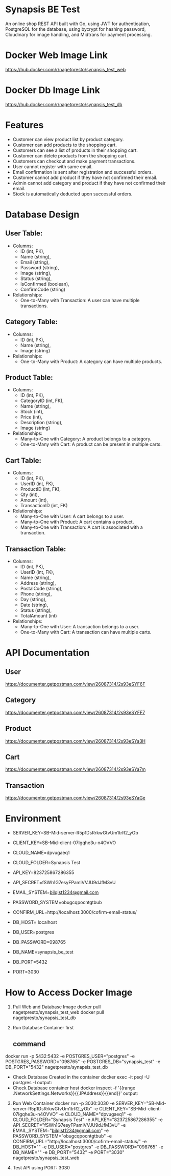 # Synapsis BE Test
An online shop REST API built with Go, using JWT for authentication, PostgreSQL for the database, using bycrypt for hashing password, Cloudinary for image handling, and Midtrans for payment processing.

# Docker Web Image Link
https://hub.docker.com/r/nagetpresto/synapsis_test_web

# Docker Db Image Link
https://hub.docker.com/r/nagetpresto/synapsis_test_db

# Features
- Customer can view product list by product category.
- Customer can add products to the shopping cart.
- Customers can see a list of products in their shopping cart.
- Customer can delete products from the shopping cart.
- Customers can checkout and make payment transactions.
- User cannot register with same email.
- Email confirmation is sent after registration and successful orders.
- Customer cannot add product if they have not confirmed their email.
- Admin cannot add category and product if they have not confirmed their email.
- Stock is automatically deducted upon successful orders.

# Database Design
## User Table:
- Columns: 
	- ID (int, PK),
	- Name (string),
	- Email (string),
	- Password (string),
	- Image (string),
	- Status (string),
	- IsConfirmed (boolean),
	- ConfirmCode (string)
- Relationships:
	- One-to-Many with Transaction: A user can have multiple transactions.

## Category Table:
- Columns: 
	- ID (int, PK),
	- Name (string),
	- Image (string)
- Relationships:
	- One-to-Many with Product: A category can have multiple products.

## Product Table:
- Columns: 
	- ID (int, PK),
	- CategoryID (int, FK),
	- Name (string),
	- Stock (int),
	- Price (int),
	- Description (string),
	- Image (string)
- Relationships:
	- Many-to-One with Category: A product belongs to a category.
	- One-to-Many with Cart: A product can be present in multiple carts.

## Cart Table:
- Columns:
	- ID (int, PK),
	- UserID (int, FK),
	- ProductID (int, FK),
	- Qty (int),
	- Amount (int),
	- TransactionID (int, FK)
- Relationships:
	- Many-to-One with User: A cart belongs to a user.
	- Many-to-One with Product: A cart contains a product.
	- Many-to-One with Transaction: A cart is associated with a transaction.

## Transaction Table:
- Columns:
	- ID (int, PK),
	- UserID (int, FK),
	- Name (string),
	- Address (string),
	- PostalCode (string),
	- Phone (string),
	- Day (string),
	- Date (string),
	- Status (string),
	- TotalAmount (int)
- Relationships:
	- Many-to-One with User: A transaction belongs to a user.
	- One-to-Many with Cart: A transaction can have multiple carts.

# API Documentation
## User
https://documenter.getpostman.com/view/26087314/2s93eSYF6F
## Category
https://documenter.getpostman.com/view/26087314/2s93eSYFF7
## Product
https://documenter.getpostman.com/view/26087314/2s93eSYa3H
## Cart
https://documenter.getpostman.com/view/26087314/2s93eSYa7m
## Transaction
https://documenter.getpostman.com/view/26087314/2s93eSYaGe

# Environment
- SERVER_KEY=SB-Mid-server-R5p1DsRrkwGtvUm1trR2_yOb
- CLIENT_KEY=SB-Mid-client-07Igqhe3u-n4OVVO

- CLOUD_NAME=dpvugaeq1
- CLOUD_FOLDER=Synapsis Test
- API_KEY=823725867286355
- API_SECRET=fSWh1G7esyFPamIVVJU9dJfM3vU

- EMAIL_SYSTEM=bilqist1234@gmail.com
- PASSWORD_SYSTEM=obugcqpocntgtbub
- CONFIRM_URL=http://localhost:3000/cofirm-email-status/

- DB_HOST= localhost
- DB_USER=postgres
- DB_PASSWORD=098765
- DB_NAME=synapsis_be_test
- DB_PORT=5432

- PORT=3030

# How to Access Docker Image
1. Pull Web and Database Image
	docker pull nagetpresto/synapsis_test_web
	docker pull nagetpresto/synapsis_test_db

2. Run Database Container first
	## command
 docker run -p 5432:5432 -e POSTGRES_USER="postgres" -e POSTGRES_PASSWORD="098765" -e POSTGRES_DB="synapsis_test" -e DB_PORT="5432"  nagetpresto/synapsis_test_db

- Check Database Created in the container
docker exec -it <db-container-name> psql -U postgres -l
output: <db-name>
- Check Database container host
docker inspect -f '{{range .NetworkSettings.Networks}}{{.IPAddress}}{{end}}' <db-container-name>
output: <db-host>

3. Run Web Container
docker run -p 3030:3030 -e SERVER_KEY="SB-Mid-server-R5p1DsRrkwGtvUm1trR2_yOb" -e CLIENT_KEY="SB-Mid-client-07Igqhe3u-n4OVVO" -e CLOUD_NAME="dpvugaeq1" -e CLOUD_FOLDER="Synapsis Test" -e API_KEY="823725867286355" -e API_SECRET="fSWh1G7esyFPamIVVJU9dJfM3vU" -e EMAIL_SYSTEM="bilqist1234@gmail.com" -e PASSWORD_SYSTEM="obugcqpocntgtbub" -e CONFIRM_URL="http://localhost:3000/cofirm-email-status/" -e DB_HOST="<db-host>" -e DB_USER="postgres" -e DB_PASSWORD="098765" -e DB_NAME="<db-name>" -e DB_PORT="5432" -e PORT="3030" nagetpresto/synapsis_test_web

4. Test API using PORT: 3030


<!-- # docker pull nagetpresto/synapsis_test_web
# docker pull nagetpresto/synapsis_test_db
# docker exec -it heuristic_diffie psql -U postgres -l
# docker inspect -f '{{range .NetworkSettings.Networks}}{{.IPAddress}}{{end}}' heuristic_diffie
# host.docker.internal -->